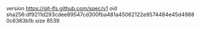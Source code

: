 version https://git-lfs.github.com/spec/v1
oid sha256:df9211d293cdee89547cd300fba481a45062122e9574484e45d49880c6363b1b
size 8539

